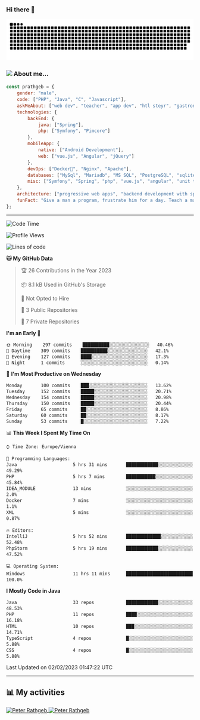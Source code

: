### Hi there 👋

<div align="center">
  <img  src="https://github.com/1999AZZAR/1999AZZAR/blob/main/resources/img/grid-snake.svg"
       alt="snake" />
</div>

### <img src="https://media.giphy.com/media/VgCDAzcKvsR6OM0uWg/giphy.gif" width="50"> About me...  

```javascript
const prathgeb = {
    gender: "male",
    code: ["PHP", "Java", "C", "Javascript"],
    askMeAbout: ["web dev", "teacher", "app dev", "htl steyr", "gastronaut"],
    technologies: {
        backEnd: {
            java: ["Spring"],
            php: ["Symfony", "Pimcore"]
        },
        mobileApp: {
            native: ["Android Development"],
            web: ["vue.js", "Angular", "jQuery"]
        },
        devOps: ["Docker🐳", "Nginx", "Apache"],
        databases: ["MySql", "Mariadb", "MS SQL", "PostgreSQL", "sqlite"],
        misc: ["Symfony", "Spring", "php", "vue.js", "angular", "unit testing", "ci/cd using github actions"]
    },
    architecture: ["progressive web apps", "backend development with spring", "backend development with symfony"],
    funFact: "Give a man a program, frustrate him for a day. Teach a man to program, frustrate him for a lifetime."
};
```

---
<!--START_SECTION:waka-->
![Code Time](http://img.shields.io/badge/Code%20Time-51%20hrs%2032%20mins-blue)

![Profile Views](http://img.shields.io/badge/Profile%20Views-0-blue)

![Lines of code](https://img.shields.io/badge/From%20Hello%20World%20I%27ve%20Written-239%20Thousand%20lines%20of%20code-blue)

**🐱 My GitHub Data** 

> 🏆 26 Contributions in the Year 2023
 > 
> 📦 8.1 kB Used in GitHub's Storage 
 > 
> 🚫 Not Opted to Hire
 > 
> 📜 3 Public Repositories 
 > 
> 🔑 7 Private Repositories  
 > 
**I'm an Early 🐤** 

```text
🌞 Morning    297 commits    ██████████░░░░░░░░░░░░░░░   40.46% 
🌆 Daytime    309 commits    ██████████░░░░░░░░░░░░░░░   42.1% 
🌃 Evening    127 commits    ████░░░░░░░░░░░░░░░░░░░░░   17.3% 
🌙 Night      1 commits      ░░░░░░░░░░░░░░░░░░░░░░░░░   0.14%

```
📅 **I'm Most Productive on Wednesday** 

```text
Monday       100 commits    ███░░░░░░░░░░░░░░░░░░░░░░   13.62% 
Tuesday      152 commits    █████░░░░░░░░░░░░░░░░░░░░   20.71% 
Wednesday    154 commits    █████░░░░░░░░░░░░░░░░░░░░   20.98% 
Thursday     150 commits    █████░░░░░░░░░░░░░░░░░░░░   20.44% 
Friday       65 commits     ██░░░░░░░░░░░░░░░░░░░░░░░   8.86% 
Saturday     60 commits     ██░░░░░░░░░░░░░░░░░░░░░░░   8.17% 
Sunday       53 commits     █░░░░░░░░░░░░░░░░░░░░░░░░   7.22%

```


📊 **This Week I Spent My Time On** 

```text
⌚︎ Time Zone: Europe/Vienna

💬 Programming Languages: 
Java                     5 hrs 31 mins       ████████████░░░░░░░░░░░░░   49.29% 
PHP                      5 hrs 7 mins        ███████████░░░░░░░░░░░░░░   45.84% 
IDEA_MODULE              13 mins             ░░░░░░░░░░░░░░░░░░░░░░░░░   2.0% 
Docker                   7 mins              ░░░░░░░░░░░░░░░░░░░░░░░░░   1.1% 
XML                      5 mins              ░░░░░░░░░░░░░░░░░░░░░░░░░   0.87%

🔥 Editors: 
IntelliJ                 5 hrs 52 mins       █████████████░░░░░░░░░░░░   52.48% 
PhpStorm                 5 hrs 19 mins       ████████████░░░░░░░░░░░░░   47.52%

💻 Operating System: 
Windows                  11 hrs 11 mins      █████████████████████████   100.0%

```

**I Mostly Code in Java** 

```text
Java                     33 repos            ████████████░░░░░░░░░░░░░   48.53% 
PHP                      11 repos            ████░░░░░░░░░░░░░░░░░░░░░   16.18% 
HTML                     10 repos            ███░░░░░░░░░░░░░░░░░░░░░░   14.71% 
TypeScript               4 repos             █░░░░░░░░░░░░░░░░░░░░░░░░   5.88% 
CSS                      4 repos             █░░░░░░░░░░░░░░░░░░░░░░░░   5.88%

```



 Last Updated on 02/02/2023 01:47:22 UTC
<!--END_SECTION:waka-->

---
  ## 📊 My activities
  <a href="https://github.com/prathgeb">
    <img width=450 height=170 align="center" alt="Peter Rathgeb" src="https://github-readme-stats.vercel.app/api?username=prathgeb&include_all_commits=true&count_private=true&theme=midnight-purple&show_icons=true&bg_color=0D1117&hide_border=true" />
  </a>
  <a href="https://github.com/prathgeb">
    <img align="center" alt="Peter Rathgeb" src="https://github-readme-stats.vercel.app/api/top-langs/?username=prathgeb&include_all_commits=true&count_private=true&theme=midnight-purple&show_icons=true&layout=compact&bg_color=0D1117&hide_border=true" />
  </a>
